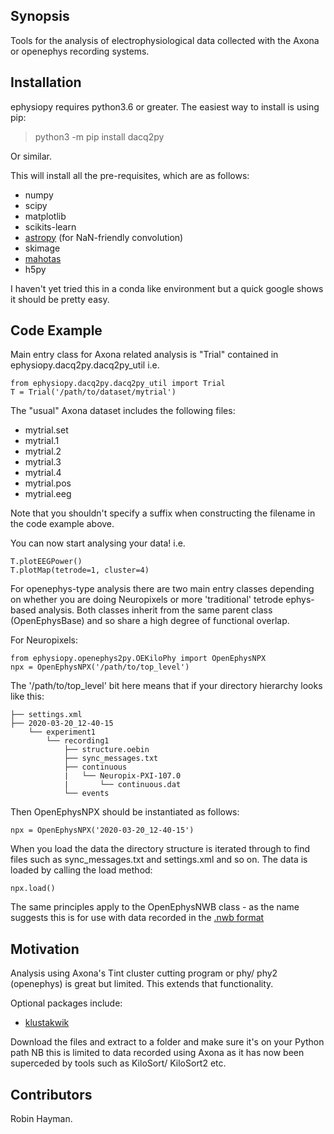 ## Synopsis

Tools for the analysis of electrophysiological data collected with the Axona or openephys recording systems.

## Installation

ephysiopy requires python3.6 or greater. The easiest way to install is using pip:

> python3 -m pip install dacq2py

Or similar.

This will install all the pre-requisites, which are as follows:

* numpy
* scipy
* matplotlib
* scikits-learn
* [astropy](http://www.astropy.org/) (for NaN-friendly convolution)
* skimage
* [mahotas](http://mahotas.readthedocs.org/en/latest/)
* h5py

I haven't yet tried this in a conda like environment but a quick google shows it should be pretty easy.

## Code Example

Main entry class for Axona related analysis is "Trial" contained in ephysiopy.dacq2py.dacq2py_util i.e.

```
from ephysiopy.dacq2py.dacq2py_util import Trial
T = Trial('/path/to/dataset/mytrial')
```

The "usual" Axona dataset includes the following files:

* mytrial.set
* mytrial.1
* mytrial.2
* mytrial.3
* mytrial.4
* mytrial.pos
* mytrial.eeg

Note that you shouldn't specify a suffix when constructing the filename in the code example above.

You can now start analysing your data! i.e.

```
T.plotEEGPower()
T.plotMap(tetrode=1, cluster=4)
```

For openephys-type analysis there are two main entry classes depending on whether you are doing
Neuropixels or more 'traditional' tetrode ephys-based analysis. Both classes inherit from the same
parent class (OpenEphysBase) and so share a high degree of functional overlap.

For Neuropixels:

```
from ephysiopy.openephys2py.OEKiloPhy import OpenEphysNPX
npx = OpenEphysNPX('/path/to/top_level')
```

The '/path/to/top_level' bit here means that if your directory hierarchy looks like this:

```
├── settings.xml
├── 2020-03-20_12-40-15
    └── experiment1
        └── recording1
            ├── structure.oebin
            ├── sync_messages.txt
            ├── continuous
            |   └── Neuropix-PXI-107.0
            |       └── continuous.dat
            └── events

```

Then OpenEphysNPX should be instantiated as follows:

```
npx = OpenEphysNPX('2020-03-20_12-40-15')
```

When you load the data the directory structure is iterated through to find files such as sync_messages.txt and settings.xml and so on. The data is loaded by calling the load method:

```
npx.load()
```

The same principles apply to the OpenEphysNWB class - as the name suggests this is for use with data recorded in the [.nwb format](https://www.nwb.org/)

## Motivation

Analysis using Axona's Tint cluster cutting program or phy/ phy2 (openephys) is great but limited. This extends that functionality.

Optional packages include:

* [klustakwik](https://github.com/klusta-team/klustakwik)

Download the files and extract to a folder and make sure it's on your Python path
NB this is limited to data recorded using Axona as it has now been superceded by tools such as KiloSort/ KiloSort2 etc.

## Contributors

Robin Hayman.